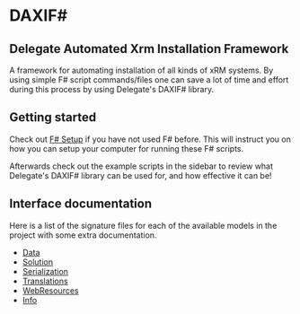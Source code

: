 # DAXIF#

## Delegate Automated Xrm Installation Framework

A framework for automating installation of all kinds of xRM systems.
By using simple F# script commands/files one can save a lot of time
and effort during this process by using Delegate's DAXIF# library.

## Getting started

Check out [F# Setup](https://github.com/delegateas/Daxif/wiki/F%23-Setup) if you have not used F# before. This
will instruct you on how you can setup your computer for running these F# scripts.

Afterwards check out the example scripts in the sidebar to review what
Delegate's DAXIF# library can be used for, and how effective it can be!

## Interface documentation

Here is a list of the signature files for each of the available models in the project 
with some extra documentation.

* [Data](Data)
* [Solution](Solution)
* [Serialization](Serialization)
* [Translations](Translations)
* [WebResources](WebResources)
* [Info](Info)

